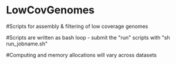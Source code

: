# LowCovGenomes
#Scripts for assembly & filtering of low coverage genomes

#Scripts are written as bash loop - submit the "run" scripts with "sh run_jobname.sh"

#Computing and memory allocations will vary across datasets
